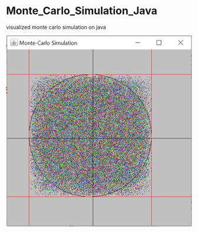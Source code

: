 # Monte_Carlo_Simulation_Java

visualized monte carlo simulation on java

![MyMontCarlo](https://github.com/fsiar/Monte_Carlo_Simulation_Java/blob/master/img.PNG)
